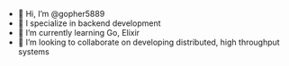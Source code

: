 - 👋 Hi, I’m @gopher5889
- 👀 I specialize in backend development
- 🌱 I’m currently learning Go, Elixir
- 💞️ I’m looking to collaborate on developing distributed, high throughput systems

<!---
gopher5889/gopher5889 is a ✨ special ✨ repository because its `README.md` (this file) appears on your GitHub profile.
You can click the Preview link to take a look at your changes.
--->
